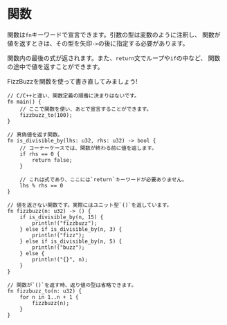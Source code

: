 # 関数

関数は`fn`キーワードで宣言できます。引数の型は変数のように注釈し、
関数が値を返すときは、その型を矢印`->`の後に指定する必要があります。

関数内の最後の式が返されます。また、`return`文でループや`if`の中など、
関数の途中で値を返すことができます。

FizzBuzzを関数を使って書き直してみましょう!

```rust,editable
// C/C++と違い、関数定義の順番に決まりはないです。
fn main() {
    // ここで関数を使い、あとで宣言することができます。
    fizzbuzz_to(100);
}

// 真偽値を返す関数。
fn is_divisible_by(lhs: u32, rhs: u32) -> bool {
    // コーナーケースでは、関数が終わる前に値を返します。
    if rhs == 0 {
        return false;
    }

    // これは式であり、ここには`return`キーワードが必要ありません。
    lhs % rhs == 0
}

// 値を返さない関数です。実際にはユニット型`()`を返しています。
fn fizzbuzz(n: u32) -> () {
    if is_divisible_by(n, 15) {
        println!("fizzbuzz");
    } else if is_divisible_by(n, 3) {
        println!("fizz");
    } else if is_divisible_by(n, 5) {
        println!("buzz");
    } else {
        println!("{}", n);
    }
}

// 関数が`()`を返す時、返り値の型は省略できます。
fn fizzbuzz_to(n: u32) {
    for n in 1..n + 1 {
        fizzbuzz(n);
    }
}
```
